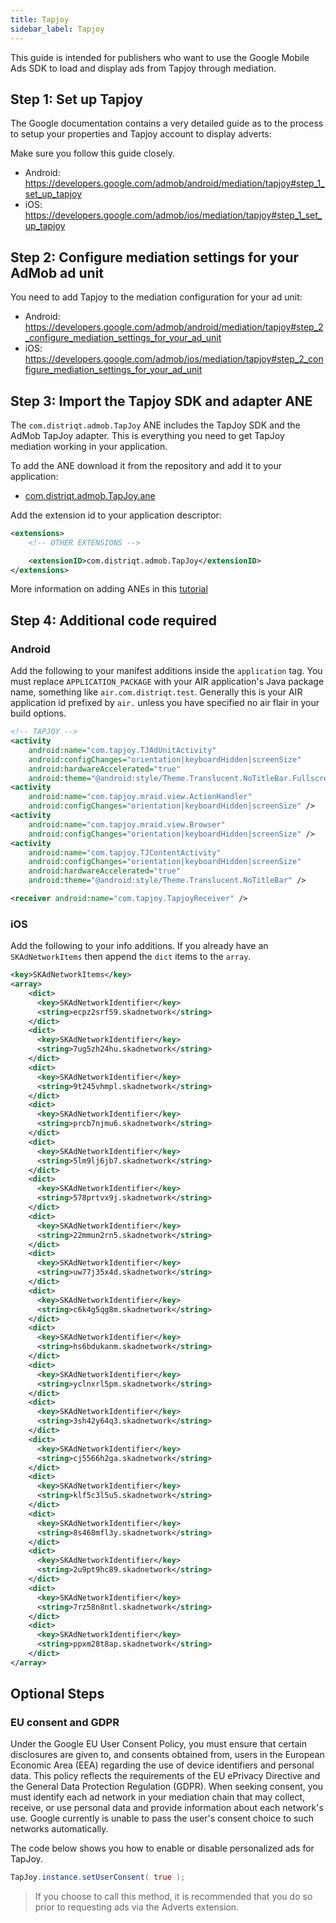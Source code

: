 ```yaml
---
title: Tapjoy
sidebar_label: Tapjoy
---
```



This guide is intended for publishers who want to use the Google Mobile Ads SDK to load and display ads from Tapjoy through mediation.


## Step 1: Set up Tapjoy

The Google documentation contains a very detailed guide as to the process to setup your properties and Tapjoy account to display adverts:

Make sure you follow this guide closely.

- Android: https://developers.google.com/admob/android/mediation/tapjoy#step_1_set_up_tapjoy
- iOS: https://developers.google.com/admob/ios/mediation/tapjoy#step_1_set_up_tapjoy



## Step 2: Configure mediation settings for your AdMob ad unit

You need to add Tapjoy to the mediation configuration for your ad unit:

- Android: https://developers.google.com/admob/android/mediation/tapjoy#step_2_configure_mediation_settings_for_your_ad_unit
- iOS: https://developers.google.com/admob/ios/mediation/tapjoy#step_2_configure_mediation_settings_for_your_ad_unit



## Step 3: Import the Tapjoy SDK and adapter ANE


The `com.distriqt.admob.TapJoy` ANE includes the TapJoy SDK and the AdMob TapJoy adapter. This is everything you need to get TapJoy mediation working in your application.

To add the ANE download it from the repository and add it to your application:

- [com.distriqt.admob.TapJoy.ane](https://github.com/distriqt/ANE-Adverts-Mediation/raw/master/lib/tapjoy/com.distriqt.admob.TapJoy.ane)

Add the extension id to your application descriptor:

```xml
<extensions>
    <!-- OTHER EXTENSIONS -->

    <extensionID>com.distriqt.admob.TapJoy</extensionID>
</extensions>
```

More information on adding ANEs in this [tutorial](/docs/tutorials/getting-started)


## Step 4: Additional code required


### Android

Add the following to your manifest additions inside the `application` tag. You must replace `APPLICATION_PACKAGE` with your AIR application's Java package name, something like `air.com.distriqt.test`. Generally this is your AIR application id prefixed by `air.` unless you have specified no air flair in your build options.

```xml
<!-- TAPJOY -->
<activity
    android:name="com.tapjoy.TJAdUnitActivity"
    android:configChanges="orientation|keyboardHidden|screenSize"
    android:hardwareAccelerated="true"
    android:theme="@android:style/Theme.Translucent.NoTitleBar.Fullscreen" />
<activity
    android:name="com.tapjoy.mraid.view.ActionHandler"
    android:configChanges="orientation|keyboardHidden|screenSize" />
<activity
    android:name="com.tapjoy.mraid.view.Browser"
    android:configChanges="orientation|keyboardHidden|screenSize" />
<activity
    android:name="com.tapjoy.TJContentActivity"
    android:configChanges="orientation|keyboardHidden|screenSize"
    android:hardwareAccelerated="true"
    android:theme="@android:style/Theme.Translucent.NoTitleBar" />

<receiver android:name="com.tapjoy.TapjoyReceiver" />
```


### iOS

Add the following to your info additions. If you already have an `SKAdNetworkItems` then append the `dict` items to the `array`.

```xml
<key>SKAdNetworkItems</key>
<array>
    <dict>
      <key>SKAdNetworkIdentifier</key>
      <string>ecpz2srf59.skadnetwork</string>
    </dict>
    <dict>
      <key>SKAdNetworkIdentifier</key>
      <string>7ug5zh24hu.skadnetwork</string>
    </dict>
    <dict>
      <key>SKAdNetworkIdentifier</key>
      <string>9t245vhmpl.skadnetwork</string>
    </dict>
    <dict>
      <key>SKAdNetworkIdentifier</key>
      <string>prcb7njmu6.skadnetwork</string>
    </dict>
    <dict>
      <key>SKAdNetworkIdentifier</key>
      <string>5lm9lj6jb7.skadnetwork</string>
    </dict>
    <dict>
      <key>SKAdNetworkIdentifier</key>
      <string>578prtvx9j.skadnetwork</string>
    </dict>
    <dict>
      <key>SKAdNetworkIdentifier</key>
      <string>22mmun2rn5.skadnetwork</string>
    </dict>
    <dict>
      <key>SKAdNetworkIdentifier</key>
      <string>uw77j35x4d.skadnetwork</string>
    </dict>
    <dict>
      <key>SKAdNetworkIdentifier</key>
      <string>c6k4g5qg8m.skadnetwork</string>
    </dict>
    <dict>
      <key>SKAdNetworkIdentifier</key>
      <string>hs6bdukanm.skadnetwork</string>
    </dict>
    <dict>
      <key>SKAdNetworkIdentifier</key>
      <string>yclnxrl5pm.skadnetwork</string>
    </dict>
    <dict>
      <key>SKAdNetworkIdentifier</key>
      <string>3sh42y64q3.skadnetwork</string>
    </dict>
    <dict>
      <key>SKAdNetworkIdentifier</key>
      <string>cj5566h2ga.skadnetwork</string>
    </dict>
    <dict>
      <key>SKAdNetworkIdentifier</key>
      <string>klf5c3l5u5.skadnetwork</string>
    </dict>
    <dict>
      <key>SKAdNetworkIdentifier</key>
      <string>8s468mfl3y.skadnetwork</string>
    </dict>
    <dict>
      <key>SKAdNetworkIdentifier</key>
      <string>2u9pt9hc89.skadnetwork</string>
    </dict>
    <dict>
      <key>SKAdNetworkIdentifier</key>
      <string>7rz58n8ntl.skadnetwork</string>
    </dict>
    <dict>
      <key>SKAdNetworkIdentifier</key>
      <string>ppxm28t8ap.skadnetwork</string>
    </dict>
</array>
```



## Optional Steps

### EU consent and GDPR

Under the Google EU User Consent Policy, you must ensure that certain disclosures are given to, and consents obtained from, users in the European Economic Area (EEA) regarding the use of device identifiers and personal data. This policy reflects the requirements of the EU ePrivacy Directive and the General Data Protection Regulation (GDPR). When seeking consent, you must identify each ad network in your mediation chain that may collect, receive, or use personal data and provide information about each network's use. Google currently is unable to pass the user's consent choice to such networks automatically.

The code below shows you how to enable or disable personalized ads for TapJoy.


```actionscript
TapJoy.instance.setUserConsent( true );
```

>
> If you choose to call this method, it is recommended that you do so prior to requesting ads via the Adverts extension.
>

